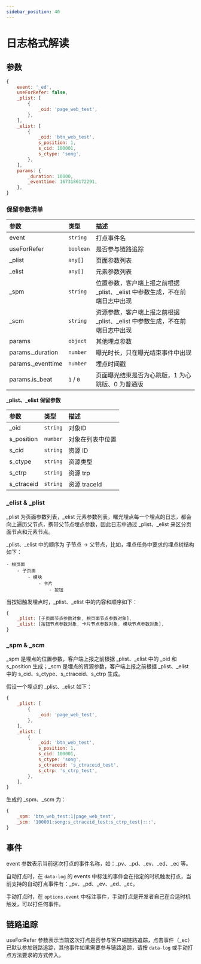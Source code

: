 ```yaml
---
sidebar_position: 40
---
```

# 日志格式解读

## 参数

```js
{
    event: '_ed',
    useForRefer: false,
    _plist: [
        {
            _oid: 'page_web_test',
        },
    ],
    _elist: [
        {
            _oid: 'btn_web_test',
            s_position: 1,
            s_cid: 100001,
            s_ctype: 'song',
        },
    ],
    params: {
        _duration: 10000,
        _eventtime: 1673186172291,
    },
}
```

### 保留参数清单

| 参数 | 类型 | 描述  |
| :---- | :--- | :--- |
| event | `string` | 打点事件名 |
| useForRefer | `boolean` | 是否参与链路追踪 |
| _plist | `any[]` | 页面参数列表 |
| _elist | `any[]` | 元素参数列表 |
| _spm | `string` | 位置参数，客户端上报之前根据 _plist、_elist 中参数生成，不在前端日志中出现 |
| _scm | `string` | 资源参数，客户端上报之前根据 _plist、_elist 中参数生成，不在前端日志中出现 |
| params | `object` | 其他埋点参数 |
| params._duration | `number` | 曝光时长，只在曝光结束事件中出现 |
| params._eventtime | `number` | 埋点时间戳 |
| params.is_beat | `1` / `0` | 页面曝光结束是否为心跳版，1 为心跳版、0 为普通版 |

**_plist、_elist 保留参数**

| 参数 | 类型 | 描述  |
| :---- | :--- | :--- |
| _oid | `string` | 对象ID |
| s_position | `number` | 对象在列表中位置 |
| s_cid | `string` | 资源 ID |
| s_ctype | `string` | 资源类型 |
| s_ctrp | `string` | 资源 trp |
| s_ctraceid | `string` | 资源 traceId |

### _elist & _plist

_plist 为页面参数列表，_elist 元素参数列表，曙光埋点每一个埋点的日志，都会向上遍历父节点，携带父节点埋点参数，因此日志中通过 _plist、_elist 来区分页面节点和元素节点。

_plist、_elist 中的顺序为 子节点 → 父节点，比如，埋点任务中要求的埋点树结构如下：

```shell
- 根页面
    - 子页面
        - 模块
            - 卡片
                - 按钮
```

当按钮触发埋点时，_plist、_elist 中的内容和顺序如下：

```js
{
    _plist: [子页面节点参数对象, 根页面节点参数对象],
    _elist: [按钮节点参数对象, 卡片节点参数对象, 模块节点参数对象],
}
```

### _spm & _scm

_spm 是埋点的位置参数，客户端上报之前根据 _plist、_elist 中的 _oid 和 s_position 生成；_scm 是埋点的资源参数，客户端上报之前根据 _plist、_elist 中的 s_cid、s_ctype、s_ctraceid、s_ctrp 生成。

假设一个埋点的 _plist、_elist 如下：

```js
{
    _plist: [
        {
            _oid: 'page_web_test',
        },
    ],
    _elist: [
        {
            _oid: 'btn_web_test',
            s_position: 1,
            s_cid: 100001,
            s_ctype: 'song',
            s_ctraceid: 's_ctraceid_test',
            s_ctrp: 's_ctrp_test',
        },
    ],
}
```

生成的 _spm、_scm 为：

```js
{
    _spm: 'btn_web_test:1|page_web_test',
    _scm: '100001:song:s_ctraceid_test:s_ctrp_test|:::',
}
```

## 事件

event 参数表示当前这次打点的事件名称，如：_pv、_pd、_ev、_ed、_ec 等。

自动打点时，在 `data-log` 的 events 中标注的事件会在指定的时机触发打点，当前支持的自动打点事件有：_pv、_pd、_ev、_ed、_ec。

手动打点时，在 `options.event` 中标注事件，手动打点是开发者自己在合适时机触发，可以打任何事件。

## 链路追踪

useForRefer 参数表示当前这次打点是否参与客户端链路追踪，点击事件（_ec）已默认参加链路追踪，其他事件如果需要参与链路追踪，请按 `data-log` 或手动打点方法要求的方式传入。
